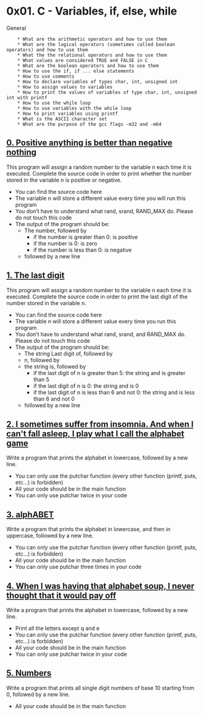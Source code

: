 # 0x01. C - Variables, if, else, while
General

        * What are the arithmetic operators and how to use them
        * What are the logical operators (sometimes called boolean operators) and how to use them
        * What the the relational operators and how to use them
        * What values are considered TRUE and FALSE in C
        * What are the boolean operators and how to use them
        * How to use the if, if ... else statements
        * How to use comments
        * How to declare variables of types char, int, unsigned int
        * How to assign values to variables
        * How to print the values of variables of type char, int, unsigned int with printf
        * How to use the while loop
        * How to use variables with the while loop
        * How to print variables using printf
        * What is the ASCII character set
        * What are the purpose of the gcc flags -m32 and -m64

## [0. Positive anything is better than negative nothing](0-positive_or_negative.c "signe")
This program will assign a random number to the variable n each time it is executed. Complete the source code in order to print whether the number stored in the variable n is positive or negative.

* You can find the source code here
* The variable n will store a different value every time you will run this program
* You don’t have to understand what rand, srand, RAND_MAX do. Please do not touch this code
* The output of the program should be:
	* The number, followed by
		* if the number is greater than 0: is positive
		* if the number is 0: is zero
		* if the number is less than 0: is negative
	* followed by a new line

## [1. The last digit](1-last_digit.c "last")
This program will assign a random number to the variable n each time it is executed. Complete the source code in order to print the last digit of the number stored in the variable n.

* You can find the source code here
* The variable n will store a different value every time you run this program
* You don’t have to understand what rand, srand, and RAND_MAX do. Please do not touch this code
* The output of the program should be:
	* The string Last digit of, followed by
	* n, followed by
	* the string is, followed by
		* if the last digit of n is greater than 5: the string and is greater than 5
		* if the last digit of n is 0: the string and is 0
		* if the last digit of n is less than 6 and not 0: the string and is less than 6 and not 0
	* followed by a new line

## [2. I sometimes suffer from insomnia. And when I can't fall asleep, I play what I call the alphabet game](2-print_alphabet.c "alphabet")
Write a program that prints the alphabet in lowercase, followed by a new line.

* You can only use the putchar function (every other function (printf, puts, etc…) is forbidden)
* All your code should be in the main function
* You can only use putchar twice in your code

## [3. alphABET](3-print_alphabets.c "alphabet")
Write a program that prints the alphabet in lowercase, and then in uppercase, followed by a new line.

* You can only use the putchar function (every other function (printf, puts, etc…) is forbidden)
* All your code should be in the main function
* You can only use putchar three times in your code

## [4. When I was having that alphabet soup, I never thought that it would pay off](4-print_alphabt.c "alphabet")
Write a program that prints the alphabet in lowercase, followed by a new line.

* Print all the letters except q and e
* You can only use the putchar function (every other function (printf, puts, etc…) is forbidden)
* All your code should be in the main function
* You can only use putchar twice in your code

## [5. Numbers](5-print_numbers.c "number")
Write a program that prints all single digit numbers of base 10 starting from 0, followed by a new line.

* All your code should be in the main function
